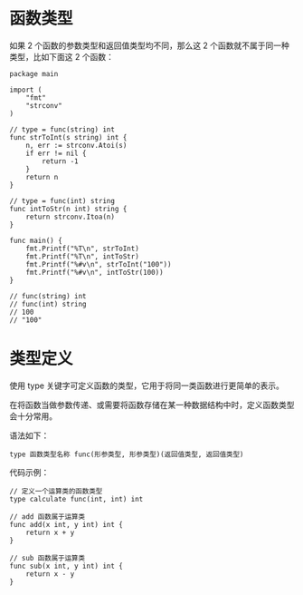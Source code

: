 # 函数类型

如果 2 个函数的参数类型和返回值类型均不同，那么这 2 个函数就不属于同一种类型，比如下面这 2 个函数：

```
package main

import (
	"fmt"
	"strconv"
)

// type = func(string) int
func strToInt(s string) int {
	n, err := strconv.Atoi(s)
	if err != nil {
		return -1
	}
	return n
}

// type = func(int) string
func intToStr(n int) string {
	return strconv.Itoa(n)
}

func main() {
	fmt.Printf("%T\n", strToInt)
	fmt.Printf("%T\n", intToStr)
	fmt.Printf("%#v\n", strToInt("100"))
	fmt.Printf("%#v\n", intToStr(100))
}

// func(string) int
// func(int) string
// 100
// "100"
```

# 类型定义

使用 type 关键字可定义函数的类型，它用于将同一类函数进行更简单的表示。

在将函数当做参数传递、或需要将函数存储在某一种数据结构中时，定义函数类型会十分常用。

语法如下：

```
type 函数类型名称 func(形参类型, 形参类型)(返回值类型, 返回值类型)
```

代码示例：

```
// 定义一个运算类的函数类型
type calculate func(int, int) int

// add 函数属于运算类
func add(x int, y int) int {
	return x + y
}

// sub 函数属于运算类
func sub(x int, y int) int {
	return x - y
}
```
